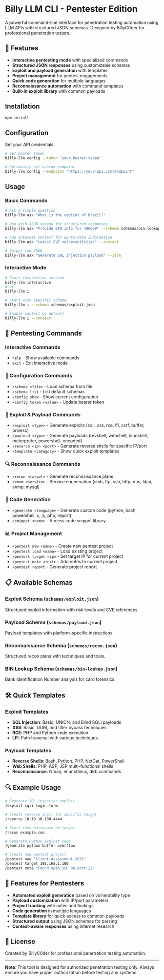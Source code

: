 # Billy LLM CLI - Pentester Edition

A powerful command-line interface for penetration testing automation using LLM APIs with structured JSON schemas. Designed by BillyC0der for professional penetration testers.

## 🚀 Features

- **Interactive pentesting mode** with specialized commands
- **Structured JSON responses** using customizable schemas
- **Exploit and payload generation** with templates
- **Project management** for pentest engagements
- **Quick code generation** for multiple languages
- **Reconnaissance automation** with command templates
- **Built-in exploit library** with common payloads

## Installation

```bash
npm install
```

## Configuration

Set your API credentials:

```bash
# Set bearer token
billy-llm config --token "your-bearer-token"

# Optionally set custom endpoint
billy-llm config --endpoint "https://your-api.com/endpoint"
```

## Usage

### Basic Commands

```bash
# Ask a simple question
billy-llm ask "What is the capital of Brazil?"

# Use with JSON schema for structured responses
billy-llm ask "Provide BIN info for 406669" --schema schemas/bin-lookup.json

# Add internet context for up-to-date information
billy-llm ask "Latest CVE vulnerabilities" --context

# Output raw JSON
billy-llm ask "Generate SQL injection payload" --json
```

### Interactive Mode

```bash
# Start interactive session
billy-llm interactive
# or
billy-llm i

# Start with specific schema
billy-llm i --schema schemas/exploit.json

# Enable context by default
billy-llm i --context
```

## 🎯 Pentesting Commands

### Interactive Commands

- `help` - Show available commands
- `exit` - Exit interactive mode

### 🔧 Configuration Commands
- `/schema <file>` - Load schema from file
- `/schema list` - List default schemas
- `/config show` - Show current configuration
- `/config token <value>` - Update bearer token

### 🎯 Exploit & Payload Commands
- `/exploit <type>` - Generate exploits (sqli, xss, rce, lfi, csrf, buffer, privesc)
- `/payload <type>` - Generate payloads (revshell, webshell, bindshell, meterpreter, powershell, encoded)
- `/reverse <ip> <port>` - Generate reverse shells for specific IP/port
- `/template <category>` - Show quick exploit templates

### 🔍 Reconnaissance Commands
- `/recon <target>` - Generate reconnaissance plans
- `/enum <service>` - Service enumeration (smb, ftp, ssh, http, dns, ldap, snmp, mysql)

### 📝 Code Generation
- `/generate <language>` - Generate custom code (python, bash, powershell, c, js, php, report)
- `/snippet <name>` - Access code snippet library

### 📊 Project Management
- `/pentest new <name>` - Create new pentest project
- `/pentest load <name>` - Load existing project
- `/pentest target <ip>` - Set target IP for current project
- `/pentest note <text>` - Add notes to current project
- `/pentest report` - Generate project report

## 📋 Available Schemas

### Exploit Schema (`schemas/exploit.json`)
Structured exploit information with risk levels and CVE references.

### Payload Schema (`schemas/payload.json`)
Payload templates with platform-specific instructions.

### Reconnaissance Schema (`schemas/recon.json`)
Structured recon plans with techniques and tools.

### BIN Lookup Schema (`schemas/bin-lookup.json`)
Bank Identification Number analysis for card forensics.

## 🛠️ Quick Templates

### Exploit Templates
- **SQL Injection**: Basic, UNION, and Blind SQLi payloads
- **XSS**: Basic, DOM, and filter bypass techniques
- **RCE**: PHP and Python code execution
- **LFI**: Path traversal with various techniques

### Payload Templates
- **Reverse Shells**: Bash, Python, PHP, NetCat, PowerShell
- **Web Shells**: PHP, ASP, JSP multi-functional shells
- **Reconnaissance**: Nmap, enum4linux, dirb commands

## 🔍 Example Usage

```bash
# Generate SQL injection exploit
/exploit sqli login form

# Create reverse shell for specific target
/reverse 10.10.10.100 4444

# Start reconnaissance on target
/recon example.com

# Generate Python exploit code
/generate python buffer overflow

# Create new pentest project
/pentest new "Client-Assessment-2025"
/pentest target 192.168.1.100
/pentest note "Found open SSH on port 22"
```

## 🎨 Features for Pentesters

- **Automated exploit generation** based on vulnerability type
- **Payload customization** with IP/port parameters
- **Project tracking** with notes and findings
- **Code generation** in multiple languages
- **Template library** for quick access to common payloads
- **Structured output** using JSON schemas for parsing
- **Context-aware responses** using internet research

## 📄 License

Created by BillyC0der for professional penetration testing automation.

---
**Note**: This tool is designed for authorized penetration testing only. Always ensure you have proper authorization before testing any systems.